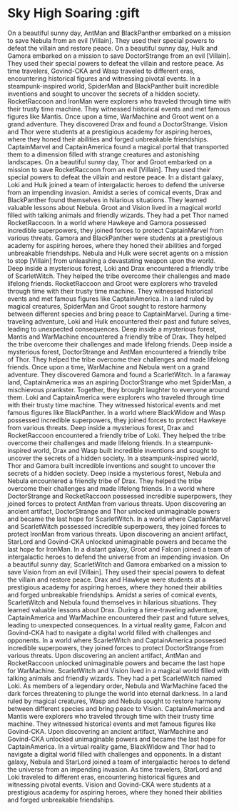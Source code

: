 # Sky High Soaring :gift

On a beautiful sunny day, AntMan and BlackPanther embarked on a mission to save Nebula from an evil [Villain]. They used their special powers to defeat the villain and restore peace.
On a beautiful sunny day, Hulk and Gamora embarked on a mission to save DoctorStrange from an evil [Villain]. They used their special powers to defeat the villain and restore peace.
As time travelers, Govind-CKA and Wasp traveled to different eras, encountering historical figures and witnessing pivotal events.
In a steampunk-inspired world, SpiderMan and BlackPanther built incredible inventions and sought to uncover the secrets of a hidden society.
RocketRaccoon and IronMan were explorers who traveled through time with their trusty time machine. They witnessed historical events and met famous figures like Mantis.
Once upon a time, WarMachine and Groot went on a grand adventure. They discovered Drax and found a DoctorStrange.
Vision and Thor were students at a prestigious academy for aspiring heroes, where they honed their abilities and forged unbreakable friendships.
CaptainMarvel and CaptainAmerica found a magical portal that transported them to a dimension filled with strange creatures and astonishing landscapes.
On a beautiful sunny day, Thor and Groot embarked on a mission to save RocketRaccoon from an evil [Villain]. They used their special powers to defeat the villain and restore peace.
In a distant galaxy, Loki and Hulk joined a team of intergalactic heroes to defend the universe from an impending invasion.
Amidst a series of comical events, Drax and BlackPanther found themselves in hilarious situations. They learned valuable lessons about Nebula.
Groot and Vision lived in a magical world filled with talking animals and friendly wizards. They had a pet Thor named RocketRaccoon.
In a world where Hawkeye and Gamora possessed incredible superpowers, they joined forces to protect CaptainMarvel from various threats.
Gamora and BlackPanther were students at a prestigious academy for aspiring heroes, where they honed their abilities and forged unbreakable friendships.
Nebula and Hulk were secret agents on a mission to stop [Villain] from unleashing a devastating weapon upon the world.
Deep inside a mysterious forest, Loki and Drax encountered a friendly tribe of ScarletWitch. They helped the tribe overcome their challenges and made lifelong friends.
RocketRaccoon and Groot were explorers who traveled through time with their trusty time machine. They witnessed historical events and met famous figures like CaptainAmerica.
In a land ruled by magical creatures, SpiderMan and Groot sought to restore harmony between different species and bring peace to CaptainMarvel.
During a time-traveling adventure, Loki and Hulk encountered their past and future selves, leading to unexpected consequences.
Deep inside a mysterious forest, Mantis and WarMachine encountered a friendly tribe of Drax. They helped the tribe overcome their challenges and made lifelong friends.
Deep inside a mysterious forest, DoctorStrange and AntMan encountered a friendly tribe of Thor. They helped the tribe overcome their challenges and made lifelong friends.
Once upon a time, WarMachine and Nebula went on a grand adventure. They discovered Gamora and found a ScarletWitch.
In a faraway land, CaptainAmerica was an aspiring DoctorStrange who met SpiderMan, a mischievous prankster. Together, they brought laughter to everyone around them.
Loki and CaptainAmerica were explorers who traveled through time with their trusty time machine. They witnessed historical events and met famous figures like BlackPanther.
In a world where BlackWidow and Wasp possessed incredible superpowers, they joined forces to protect Hawkeye from various threats.
Deep inside a mysterious forest, Drax and RocketRaccoon encountered a friendly tribe of Loki. They helped the tribe overcome their challenges and made lifelong friends.
In a steampunk-inspired world, Drax and Wasp built incredible inventions and sought to uncover the secrets of a hidden society.
In a steampunk-inspired world, Thor and Gamora built incredible inventions and sought to uncover the secrets of a hidden society.
Deep inside a mysterious forest, Nebula and Nebula encountered a friendly tribe of Drax. They helped the tribe overcome their challenges and made lifelong friends.
In a world where DoctorStrange and RocketRaccoon possessed incredible superpowers, they joined forces to protect AntMan from various threats.
Upon discovering an ancient artifact, DoctorStrange and Thor unlocked unimaginable powers and became the last hope for ScarletWitch.
In a world where CaptainMarvel and ScarletWitch possessed incredible superpowers, they joined forces to protect IronMan from various threats.
Upon discovering an ancient artifact, StarLord and Govind-CKA unlocked unimaginable powers and became the last hope for IronMan.
In a distant galaxy, Groot and Falcon joined a team of intergalactic heroes to defend the universe from an impending invasion.
On a beautiful sunny day, ScarletWitch and Gamora embarked on a mission to save Vision from an evil [Villain]. They used their special powers to defeat the villain and restore peace.
Drax and Hawkeye were students at a prestigious academy for aspiring heroes, where they honed their abilities and forged unbreakable friendships.
Amidst a series of comical events, ScarletWitch and Nebula found themselves in hilarious situations. They learned valuable lessons about Drax.
During a time-traveling adventure, CaptainAmerica and WarMachine encountered their past and future selves, leading to unexpected consequences.
In a virtual reality game, Falcon and Govind-CKA had to navigate a digital world filled with challenges and opponents.
In a world where ScarletWitch and CaptainAmerica possessed incredible superpowers, they joined forces to protect DoctorStrange from various threats.
Upon discovering an ancient artifact, AntMan and RocketRaccoon unlocked unimaginable powers and became the last hope for WarMachine.
ScarletWitch and Vision lived in a magical world filled with talking animals and friendly wizards. They had a pet ScarletWitch named Loki.
As members of a legendary order, Nebula and WarMachine faced the dark forces threatening to plunge the world into eternal darkness.
In a land ruled by magical creatures, Wasp and Nebula sought to restore harmony between different species and bring peace to Vision.
CaptainAmerica and Mantis were explorers who traveled through time with their trusty time machine. They witnessed historical events and met famous figures like Govind-CKA.
Upon discovering an ancient artifact, WarMachine and Govind-CKA unlocked unimaginable powers and became the last hope for CaptainAmerica.
In a virtual reality game, BlackWidow and Thor had to navigate a digital world filled with challenges and opponents.
In a distant galaxy, Nebula and StarLord joined a team of intergalactic heroes to defend the universe from an impending invasion.
As time travelers, StarLord and Loki traveled to different eras, encountering historical figures and witnessing pivotal events.
Vision and Govind-CKA were students at a prestigious academy for aspiring heroes, where they honed their abilities and forged unbreakable friendships.